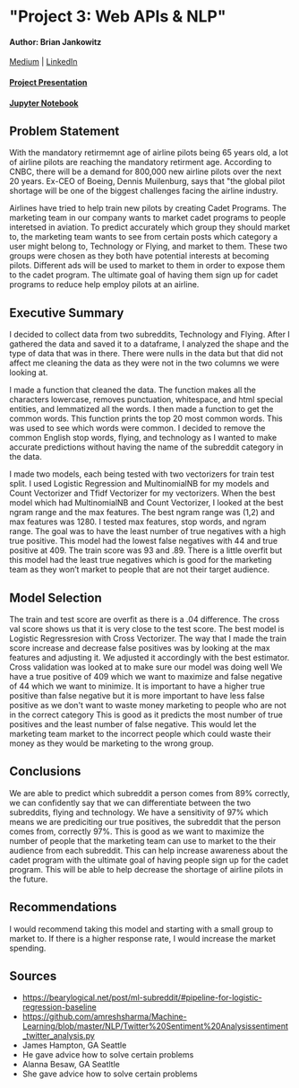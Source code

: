 # "Project 3: Web APIs & NLP"
#### Author: Brian Jankowitz
[Medium](https://medium.com/@JankowitzB) | [LinkedIn](https://www.linkedin.com/in/brian-jankowitz/)

#### [Project Presentation](presentation.pptx)
#### [Jupyter Notebook](/code/project_notebook.ipynb)

## Problem Statement

With the mandatory retirmemnt age of airline pilots being 65 years old, a lot of airline pilots are reaching the mandatory retirment age. According to CNBC, there will be a demand for 800,000 new airline pilots over the next 20 years. Ex-CEO of Boeing, Dennis Muilenburg, says that "the global pilot shortage will be one of the biggest challenges facing the airline industry.

Airlines have tried to help train new pilots by creating Cadet Programs. The marketing team in our company wants to market cadet programs to people interetsed in aviation. To predict accurately which group they should market to, the marketing team wants to see from certain posts which category a user might belong to, Technology or Flying, and market to them. These two groups were chosen as they both have potential interests at becoming pilots. Different ads will be used to market to them in order to expose them to the cadet program. The ultimate goal of having them sign up for cadet programs to reduce help employ pilots at an airline. 

## Executive Summary

I decided to collect data from two subreddits, Technology and Flying. After I gathered the data and saved it to a dataframe, I analyzed the shape and the type of data that was in there. There were nulls in the data but that did not affect me cleaning the data as they were not in the two columns we were looking at.

I made a function that cleaned the data. The function makes all the characters lowercase, removes punctuation, whitespace, and html special entities, and lemmatized all the words. I then made a function to get the common words. This function prints the top 20 most common words. This was used to see which words were common. I decided to remove the common English stop words, flying, and technology as I wanted to make accurate predictions without having the name of the subreddit category in the data.

I made two models, each being tested with two vectorizers for train test split. I used Logistic Regression and MultinomialNB for my models and Count Vectorizer and Tfidf Vectorizer for my vectorizers. When the best model which had MultinomialNB and Count Vectorizer, I looked at the best ngram range and the max features. The best ngram range was (1,2) and max features was 1280. I tested max features, stop words, and ngram range. The goal was to have the least number of true negatives with a high true positive. This model had the lowest false negatives with 44 and true positive at 409. The train score was 93 and .89. There is a little overfit but this model had the least true negatives which is good for the marketing team as they won’t market to people that are not their target audience.

## Model Selection

The train and test score are overfit as there is a .04 difference. The cross val score shows us that it is very close to the test score. The best model is Logistic Regressresion with Cross Vectorizer. The way that I made the train score increase and decrease false positives was by looking at the max features and adjusting it. We adjusted it accordingly with the best estimator. Cross validation was looked at to make sure our model was doing well We have a true positive of 409 which we want to maximize and false negative of 44 which we want to minimize. It is important to have a higher true positive than false negative but it is more important to have less false positive as we don't want to waste money marketing to people who are not in the correct category This is good as it predicts the most number of true positives and the least number of false negative. This would let the marketing team market to the incorrect people which could waste their money as they would be marketing to the wrong group.

## Conclusions

We are able to predict which subreddit a person comes from 89% correctly, we can confidently say that we can differentiate between the two subreddits, flying and technology. We have a sensitivity of 97% which means we are prediciting our true positives, the subreddit that the person comes from, correctly 97%. This is good as we want to maximize the number of people that the marketing team can use to market to the their audience from each subreddit. This can help increase awareness about the cadet program with the ultimate goal of having people sign up for the cadet program. This will be able to help decrease the shortage of airline pilots in the future.

## Recommendations

I would recommend taking this model and starting with a small group to market to. If there is a higher response rate, I would increase the market spending.

## Sources

- https://bearylogical.net/post/ml-subreddit/#pipeline-for-logistic-regression-baseline
- https://github.com/amreshsharma/Machine-Learning/blob/master/NLP/Twitter%20Sentiment%20Analysissentiment_twitter_analysis.py
- James Hampton, GA Seattle
 - He gave advice how to solve certain problems
- Alanna Besaw, GA Seatltle
 - She gave advice how to solve certain problems
